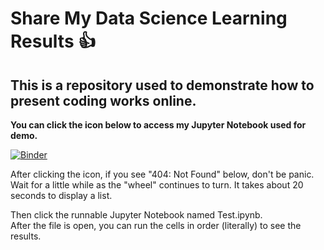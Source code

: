 # Share My Data Science Learning Results  :+1:
## This is a repository used to demonstrate how to present coding works online.

**You can click the icon below to access my Jupyter Notebook used for demo.**  

[![Binder](https://mybinder.org/badge_logo.svg)](https://mybinder.org/v2/gh/twoolong/demo.git/master)

After clicking the icon, if you see "404: Not Found" below, don't be panic.   
Wait for a little while as the "wheel" continues to turn. It takes about 20 seconds to display a list.  
  
Then click the runnable Jupyter Notebook named Test.ipynb.     
After the file is open, you can run the cells in order (literally) to see the results.
